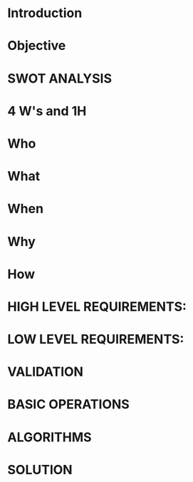 # Introduction
# Objective
# SWOT ANALYSIS
# 4 W's and 1H
# Who
# What
# When
# Why
# How
# HIGH LEVEL REQUIREMENTS:
# LOW LEVEL REQUIREMENTS:
#  VALIDATION
#  BASIC OPERATIONS
#  ALGORITHMS
#  SOLUTION
